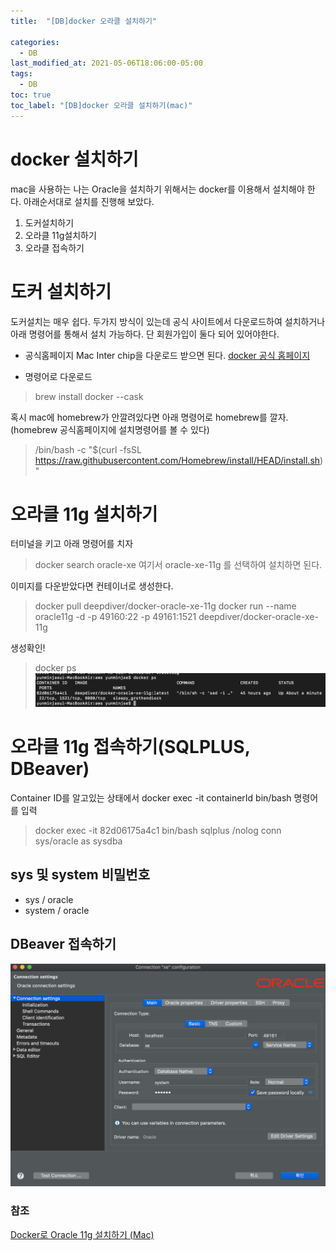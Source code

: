 ```yaml
---
title:  "[DB]docker 오라클 설치하기"

categories:
  - DB
last_modified_at: 2021-05-06T18:06:00-05:00
tags:
  - DB
toc: true
toc_label: "[DB]docker 오라클 설치하기(mac)"
---
```


# docker 설치하기
mac을 사용하는 나는 Oracle을 설치하기 위해서는 docker를 이용해서 설치해야 한다. 
아래순서대로 설치를 진행해 보았다.

1. 도커설치하기
2. 오라클 11g설치하기 
3. 오라클 접속하기

# 도커 설치하기
도커설치는 매우 쉽다.
두가지 방식이 있는데 공식 사이트에서 다운로드하여 설치하거나 아래 명령어를 통해서 설치 가능하다.
단 회원가입이 둘다 되어 있어야한다. 

- 공식홈페이지
Mac Inter chip을 다운로드 받으면 된다.
[docker 공식 홈페이지](https://www.docker.com/get-started)

- 명령어로 다운로드
> brew install docker --cask

혹시 mac에 homebrew가 안깔려있다면 아래 명령어로 homebrew를 깔자. (homebrew 공식홈페이지에 설치명령어를 볼 수 있다)
> /bin/bash -c "$(curl -fsSL https://raw.githubusercontent.com/Homebrew/install/HEAD/install.sh)"

# 오라클 11g 설치하기
터미널을 키고 아래 명령어를 치자
> docker search oracle-xe
여기서 oracle-xe-11g 를 선택하여 설치하면 된다.

이미지를 다운받았다면 컨테이너로 생성한다.
> docker pull deepdiver/docker-oracle-xe-11g
> docker run --name oracle11g -d -p 49160:22 -p 49161:1521 deepdiver/docker-oracle-xe-11g

생성확인!
> docker ps
![Image Alt 텍스트](/assets/db/docker.png)  

# 오라클 11g 접속하기(SQLPLUS, DBeaver)
Container ID를 알고있는 상태에서 docker exec -it containerId bin/bash 명령어를 입력 
> docker exec -it 82d06175a4c1 bin/bash
> sqlplus /nolog
> conn sys/oracle as sysdba

## sys 및 system 비밀번호
- sys / oracle
- system / oracle

## DBeaver 접속하기
![Image Alt 텍스트](/assets/db/dbeaver.png)  

### 참조
[Docker로 Oracle 11g 설치하기 (Mac)](https://nashu.dev/posts/install-oracle)



